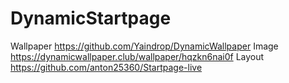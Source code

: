 # DynamicStartpage

Wallpaper https://github.com/Yaindrop/DynamicWallpaper
Image https://dynamicwallpaper.club/wallpaper/hqzkn6nai0f
Layout https://github.com/anton25360/Startpage-live
